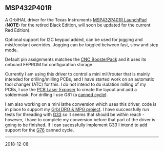## MSP432P401R

A GrblHAL driver for the Texas Instruments [MSP432P401R LaunchPad](http://www.ti.com/tool/MSP-EXP432P401R) \(**NOTE:** for the retired Black Edition, will soon be updated for the current Red Edition\).

Optional support for I2C keypad added, can be used for jogging and mist/coolant overrides. Jogging can be toggled between fast, slow and step mode.

Default pin assignments matches the [CNC BoosterPack](https://github.com/terjeio/CNC_Boosterpack) and it uses its onboard EEPROM for configuration storage.

Currently I am using this driver to control a mini mill/router that is mainly intended for drilling/milling PCBs, and I have started work on an automatic tool changer \(ATC\) for this. I do not intend to do isolation milling of my PCBs, I use the [PCB Laser Exposer](https://github.com/terjeio/PCBLaserDesktopApp) to create the layout and add a soldermask. For drilling I use G81 \(a [canned cycle](http://linuxcnc.org/docs/2.4/html/gcode_mill_canned.html#r1_3)\).

I am also working on a mini lathe conversion which uses this driver, code is in place to support my [Grbl DRO \& MPG project](https://github.com/terjeio/GRBL_MPG_DRO_BoosterPack). I have successfully run tests for threading with [G33](http://linuxcnc.org/docs/2.6/html/gcode/gcode.html#sec:G33-Spindle-Sync) so it seems that should be within reach - however, I have to complete my conversion before that part of the driver is going to be finished. If I can sucessfully implement G33 I intend to add support for the [G76](http://linuxcnc.org/docs/2.6/html/gcode/gcode.html#sec:G76-Threading-Canned) canned cycle.

---
2018-12-08
